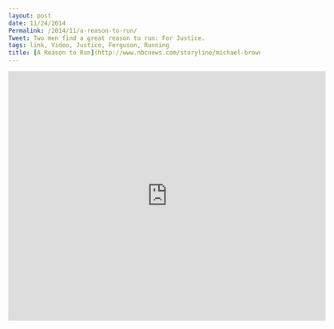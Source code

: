 ```yaml
---
layout: post
date: 11/24/2014
Permalink: /2014/11/a-reason-to-run/
Tweet: Two men find a great reason to run: For Justice.
tags: link, Video, Justice, Ferguson, Running
title: [A Reason to Run](http://www.nbcnews.com/storyline/michael-brown-shooting/reason-run-two-men-road-leads-ferguson-n254601)
---
```


<iframe id="video" src="http://player.theplatform.com/p/2E2eJC/nbcNewsOffsite?guid=p_jb_ferguson_run_141123" width="635" height="500" scrolling="no" frameborder="0"></iframe>